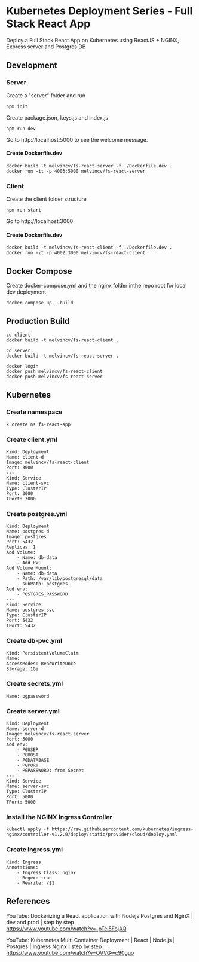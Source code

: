 # Kubernetes Deployment Series - Full Stack React App
Deploy a Full Stack React App on Kubernetes using ReactJS + NGINX, Express server and Postgres DB

## Development 

### Server

Create a "server" folder and run

    npm init

Create package.json, keys.js and index.js

    npm run dev

Go to http://localhost:5000  to see the welcome message.

#### Create Dockerfile.dev

```
docker build -t melvincv/fs-react-server -f ./Dockerfile.dev .
docker run -it -p 4003:5000 melvincv/fs-react-server
```

### Client

Create the client folder structure

    npm run start

Go to http://localhost:3000 

#### Create Dockerfile.dev

```
docker build -t melvincv/fs-react-client -f ./Dockerfile.dev .
docker run -it -p 4002:3000 melvincv/fs-react-client
```

## Docker Compose

Create docker-compose.yml and the nginx folder inthe repo root for local dev deployment

    docker compose up --build

## Production Build

```
cd client
docker build -t melvincv/fs-react-client .

cd server
docker build -t melvincv/fs-react-server .

docker login
docker push melvincv/fs-react-client
docker push melvincv/fs-react-server
```

## Kubernetes

### Create namespace

    k create ns fs-react-app

### Create client.yml

```
Kind: Deployment
Name: client-d
Image: melvincv/fs-react-client
Port: 3000
---
Kind: Service
Name: client-svc
Type: ClusterIP
Port: 3000
TPort: 3000
```

### Create postgres.yml

```
Kind: Deployment
Name: postgres-d
Image: postgres
Port: 5432
Replicas: 1
Add Volume: 
    - Name: db-data
    - Add PVC
Add Volume Mount:
    - Name: db-data
    - Path: /var/lib/postgresql/data
    - subPath: postgres
Add env:
    - POSTGRES_PASSWORD
---
Kind: Service
Name: postgres-svc
Type: ClusterIP
Port: 5432
TPort: 5432
```

### Create db-pvc.yml

```
Kind: PersistentVolumeClaim
Name: 
AccessModes: ReadWriteOnce
Storage: 1Gi
```

### Create secrets.yml

    Name: pgpassword

### Create server.yml

```
Kind: Deployment
Name: server-d
Image: melvincv/fs-react-server
Port: 5000
Add env:
    - PGUSER
    - PGHOST
    - PGDATABASE
    - PGPORT
    - PGPASSWORD: from Secret
---
Kind: Service
Name: server-svc
Type: ClusterIP
Port: 5000
TPort: 5000
```

### Install the NGINX Ingress Controller

    kubectl apply -f https://raw.githubusercontent.com/kubernetes/ingress-nginx/controller-v1.2.0/deploy/static/provider/cloud/deploy.yaml

### Create ingress.yml

```
Kind: Ingress
Annotations:
    - Ingress Class: nginx
    - Regex: true
    - Rewrite: /$1
```

## References

YouTube: Dockerizing a React application with Nodejs Postgres and NginX | dev and prod | step by step \
https://www.youtube.com/watch?v=-pTel5FojAQ

YouTube: Kubernetes Multi Container Deployment | React | Node.js | Postgres | Ingress Nginx | step by step \
https://www.youtube.com/watch?v=OVVGwc90guo